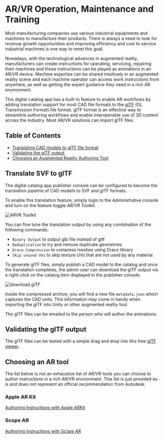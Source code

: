 # AR/VR Operation, Maintenance and Training

Most manufacturing companies use various industrial equipments and machines to manufacture their products. There is always a need to look for revenue growth opportunities and improving efficiency and cost to service industrial machines is one way to meet this goal.

Nowadays, with the technological advances in augmented reality, manufacturers can create instructions for operating, servicing, repairing their machines and those instructions can be played as animations in an AR/VR device. Machine expertise can be shared intuitively in an augmented reality scene and each machine operator can access work instructions from anywhere, as well as getting the expert guidance they need in a rich AR environment.

This digital catalog app has a built-in feature to enable AR workflows by adding translation support for most CAD file formats to the [glTF](https://www.khronos.org/gltf/) (GL Transmission Format) file format. glTF format is an effective way to streamline authoring workflows and enable interoperable use of 3D content across the industry. Most AR/VR solutions can import glTF files.

## Table of Contents

* [Translating CAD models to glTF file format](#translate-svf-to-gltf)
* [Validating the glTF output](#validating-the-gltf-output)
* [Choosing an Augmented Reality Authoring Tool](#choosing-an-ar-tool)

## Translate SVF to glTF

The digital catalog app publisher console can be configured to become the translation pipeline of CAD models to SVF and glTF formats.

To enable this translation feature, simply login to the Administrative console and turn on the feature toggle *AR/VR Toolkit*.

![ARVR Toolkit](/_media/arvr_toolkit.png)

You can fine tune the translation output by using any combination of the following commands:

* `Binary Output` to output glb file instead of gltf
* `Deduplication` to try and remove duplicate geometries
* `Draco Compression` to compress meshes using Draco library
* `Skip unused UVs` to skip texture UVs that are not used by any material

To generate glTF files, simply publish a CAD model to the catalog and once the translation completes, the admin user can download the glTF output via a right-click on the catalog item displayed in the publisher console.

![download glTF](/_media/download_gltf.png)

Inside the compressed archive, you will find a new file `metadata.json` which captures the CAD units. This information may come in handy when importing the glTF into Unity or other augmented reality tool.

The glTF files can be emailed to the person who will author the animations.

## Validating the glTF output

The glTF files can be tested with a simple drag and drop into this free [glTF viewer](https://gltf-viewer.donmccurdy.com/).

## Choosing an AR tool

The list below is not an exhaustive list of AR/VR tools you can choose to author instructions in a rich AR/VR environment. This list is just provided as-is and does not represent an official recommendation from Autodesk.

### Apple AR Kit

[Authoring Instructions with Apple ARKit](arvr/apple-arkit)

### Scope AR

[Authoring Instructions with Scope AR](arvr/scopear)
